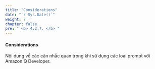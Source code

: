```yaml
---
title: "Considerations"
date: "`r Sys.Date()`"
weight: 7
chapter: false
pre: " <b> 4.2.7. </b> "
---
```


#### Considerations

Nội dung về các cân nhắc quan trọng khi sử dụng các loại prompt với Amazon Q Developer.
